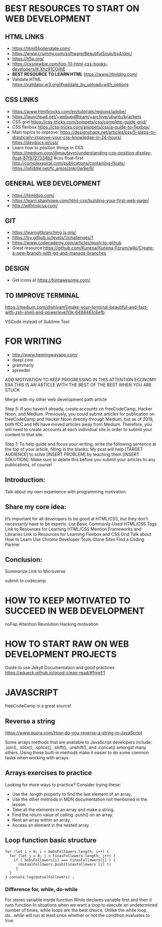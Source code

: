 # BEST RESOURCES TO START ON WEB DEVELOPMENT

## HTML LINKS

- https://html5boilerplate.com/
- https://www.crummy.com/software/BeautifulSoup/bs4/doc/
- https://h5p.org/
- https://cssnewbie.com/top-10-html-css-books-developers/#.Xhz91COjlhE
- **BEST RESOURCE TO LEARN HTML** https://www.htmldog.com/
- Validate HTML https://validator.w3.org/#validate_by_upload+with_options

## CSS LINKS

- https://www.html5rocks.com/en/tutorials/regions/adobe/
- https://launchpad.net/~webupd8team/+archive/ubuntu/brackets
- CSS grid https://css-tricks.com/snippets/css/complete-guide-grid/
- CSS flexbox https://css-tricks.com/snippets/css/a-guide-to-flexbox/ 
- Main topics to improve:
https://designshack.net/articles/css/5-steps-to-drastically-improve-your-css-knowledge-in-24-hours/
https://devdocs.io/css/
- Learn how to position things in CSS
https://medium.com/@mautayro/understanding-css-position-display-float-87f9727334b2
#css
float-first
http://complexspiral.com/publications/containing-floats/
https://jsfiddle.net/fc_anjos/znkr0w9e/9/


## GENERAL WEB DEVELOPMENT

- https://htmldog.com/
- https://learn.shayhowe.com/html-css/building-your-first-web-page/
- http://wtfhtmlcss.com/

## GIT

- https://learngitbranching.js.org/
- https://try.github.io/levels/1/challenges/1
- https://www.codecademy.com/articles/push-to-github
- Great resource https://github.com/Kunena/Kunena-Forum/wiki/Create-a-new-branch-with-git-and-manage-branches

## DESIGN

- Get icons at https://fontawesome.com/

## TO IMPROVE TERMINAL

https://medium.com/@shivam1/make-your-terminal-beautiful-and-fast-with-zsh-shell-and-powerlevel10k-6484461c6efb

VSCode instead of Sublime Text

# FOR WRITING
- http://www.hemingwayapp.com/
- deepl.com
- grammarly
- spreeder

ADD MOTIVATION TO KEEP PROGRESSING IN THIS ATTENTION ECONOMY ERA
THIS IS AN ARTICLE WITH THE BEST OF THE BEST WHEN YOU ARE STUCK

Merge with my other web development path article


Step 5: If you haven’t already, create accounts on freeCodeCamp, Hacker Noon, and Medium. Previously, you could submit articles for publication on freeCodeCamp and Hacker Noon directly through Medium, but as of 2019, both fCC and HN have moved articles away from Medium. Therefore, you will need to create accounts at each individual site in order to submit your content to that site. 

Step 1: To help guide and focus your writing, write the following sentence at the top of your article, filling in the blanks: My post will help [TARGET AUDIENCE] to solve [INSERT PROBLEM] by teaching them [INSERT SOLUTION]. Make sure to delete this before you submit your articles to any publications, of course!

## Introduction: 

Talk about my own experience with programming motivation.

## Share my core idea:

It’s important for all developers to be good at HTML/CSS, but they don’t necessarily have to be experts.
List Basic Commonly-Used HTML/CSS Tags
Link to Resources for Learning HTML/CSS
Mention Frameworks and Libraries
Link to Resources for Learning Flexbox and CSS Grid
Talk about How to Learn
Use Chrome Developer Tools
Clone Sites
Find a Coding Partner

## Conclusion: 

Summarize
Link to Microverse

submit to codecamp


# HOW TO KEEP MOTIVATED TO SUCCEED IN WEB DEVELOPMENT
noFap
Attention Revolution
Hacking motivation

# HOW TO START RAW ON WEB DEVELOPMENT PROJECTS
 Guide to use Jekyll
 Documentation and good practices
 https://adueck.github.io/good-clean-read/#fnref:1

# JAVASCRIPT

freeCodeCamp is a great source!

## Reverse a string
https://www.quora.com/How-do-you-reverse-a-string-in-JavaScript

Some arrays methods that are available to JavaScript developers include: .join(), .slice(), .splice(), .shift(), .unshift(), and .concat() amongst many others. Using these built-in methods make it easier to do some common tasks when working with arrays. 

## Arrays exercises to practice
Looking for more ways to practice? Consider trying these:

- Use the .length property to find the last element of an array.
- Use the other methods in MDN documentation not mentioned in the lesson.
- Take all the elements in an array and make a string.
- Find the return value of calling .push() on an array.
- Nest an array within an array.
- Access an element in the nested array.

## Loop function basic structure

```
for (let i = 0; i < bobsFollowers.length; i++) {
  for (let j = 0; j < tinasFollowers.length; j++) {
    if ( bobsFollowers[i] === tinasFollowers[j] ) {
      (mutualFollowers.push(tinasFollowers [j] ))
     }
  }
} console.log(mutualFollowers) ;
```

### Difference for, while, do-while
For stores variable inside function
While declares variable first and then it runs function
In situations when we want a loop to execute an undetermined number of times, while loops are the best choice.
Unlike the while loop, *do...while* will run at least once whether or not the condition evaluates to true.


